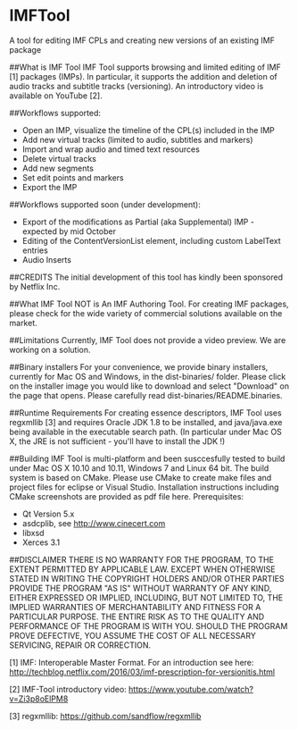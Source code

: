 # IMFTool
A tool for editing IMF CPLs and creating new versions of an existing IMF package

##What is IMF Tool
IMF Tool supports browsing and limited editing of IMF [1] packages (IMPs).
In particular, it supports the addition and deletion of audio tracks and subtitle tracks (versioning).
An introductory video is available on YouTube [2].

##Workflows supported:
-	Open an IMP, visualize the timeline of the CPL(s) included in the IMP
-	Add new virtual tracks (limited to audio, subtitles and markers)
-	Import and wrap audio and timed text resources
-	Delete virtual tracks
-	Add new segments
-	Set edit points and markers
-	Export the IMP

##Workflows supported soon (under development):
-	Export of the modifications as Partial (aka Supplemental) IMP - expected by mid October
-	Editing of the ContentVersionList element, including custom LabelText entries
-	Audio Inserts

##CREDITS
The initial development of this tool has kindly been sponsored by Netflix Inc.

##What IMF Tool NOT is
An IMF Authoring Tool. For creating IMF packages, please check for the wide variety of commercial solutions available on the market.

##Limitations
Currently, IMF Tool does not provide a video preview. 
We are working on a solution.

##Binary installers
For your convenience, we provide binary installers, currently for Mac OS and Windows, in the dist-binaries/ folder.
Please click on the installer image you would like to download and select "Download" on the page that opens.
Please carefully read dist-binaries/README.binaries.

##Runtime Requirements
For creating essence descriptors, IMF Tool uses regxmllib [3] and requires Oracle JDK 1.8 to be installed, and java/java.exe being available in the executable search path. (In particular under Mac OS X, the JRE is not sufficient - you'll have to install the JDK !)

##Building
IMF Tool is multi-platform and been susccesfully tested to build under Mac OS X 10.10 and 10.11, Windows 7 and Linux 64 bit.
The build system is based on CMake. Please use CMake to create make files and project files for eclipse or Visual Studio. Installation instructions including CMake screenshots are provided as pdf file here.
Prerequisites:
-	Qt Version 5.x
-	asdcplib, see http://www.cinecert.com
-	libxsd
-	Xerces 3.1

##DISCLAIMER
  THERE IS NO WARRANTY FOR THE PROGRAM, TO THE EXTENT PERMITTED BY
APPLICABLE LAW.  EXCEPT WHEN OTHERWISE STATED IN WRITING THE COPYRIGHT
HOLDERS AND/OR OTHER PARTIES PROVIDE THE PROGRAM "AS IS" WITHOUT WARRANTY
OF ANY KIND, EITHER EXPRESSED OR IMPLIED, INCLUDING, BUT NOT LIMITED TO,
THE IMPLIED WARRANTIES OF MERCHANTABILITY AND FITNESS FOR A PARTICULAR
PURPOSE.  THE ENTIRE RISK AS TO THE QUALITY AND PERFORMANCE OF THE PROGRAM
IS WITH YOU.  SHOULD THE PROGRAM PROVE DEFECTIVE, YOU ASSUME THE COST OF
ALL NECESSARY SERVICING, REPAIR OR CORRECTION.



[1] IMF: Interoperable Master Format. For an introduction see here:
http://techblog.netflix.com/2016/03/imf-prescription-for-versionitis.html

[2] IMF-Tool introductory video: https://www.youtube.com/watch?v=Zi3p8oElPM8

[3] regxmllib: https://github.com/sandflow/regxmllib


